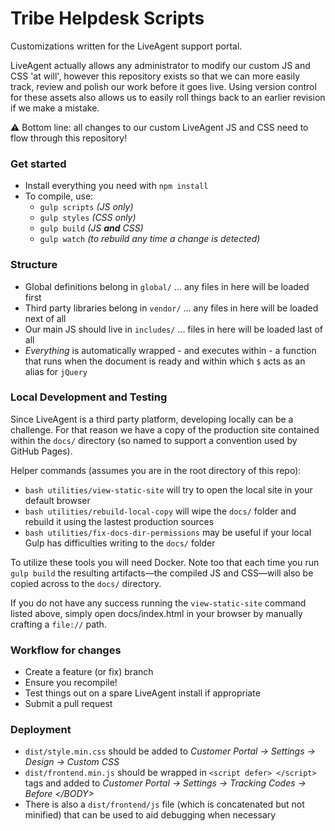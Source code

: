 # Tribe Helpdesk Scripts

Customizations written for the LiveAgent support portal.

LiveAgent actually allows any administrator to modify our custom JS and CSS 'at will', however this repository exists so that we can more easily track, review and polish our work before it goes live. Using version control for these assets also allows us to easily roll things back to an earlier revision if we make a mistake.

⚠ Bottom line: all changes to our custom LiveAgent JS and CSS need to flow through this repository!

### Get started

* Install everything you need with `npm install` 
* To compile, use:
	* `gulp scripts` _(JS only)_
	* `gulp styles` _(CSS only)_
	* `gulp build` _(JS **and** CSS)_
	* `gulp watch` _(to rebuild any time a change is detected)_

### Structure

* Global definitions belong in `global/` ... any files in here will be loaded first
* Third party libraries belong in `vendor/` ... any files in here will be loaded next of all
* Our main JS should live in `includes/` ... files in here will be loaded last of all
* _Everything_ is automatically wrapped - and executes within - a function that runs when the document is ready and within which `$` acts as an alias for `jQuery`

### Local Development and Testing

Since LiveAgent is a third party platform, developing locally can be a challenge. For that reason we have a copy of the production site contained within the `docs/` directory (so named to support a convention used by GitHub Pages).

Helper commands (assumes you are in the root directory of this repo):

* `bash utilities/view-static-site` will try to open the local site in your default browser
* `bash utilities/rebuild-local-copy` will wipe the `docs/` folder and rebuild it using the lastest production sources
* `bash utilities/fix-docs-dir-permissions` may be useful if your local Gulp has difficulties writing to the `docs/` folder

To utilize these tools you will need Docker. Note too that each time you run `gulp build` the resulting artifacts—the compiled JS and CSS—will also be copied across to the `docs/` directory.

If you do not have any success running the `view-static-site` command listed above, simply open docs/index.html in your browser by manually crafting a `file://` path.

### Workflow for changes

* Create a feature (or fix) branch
* Ensure you recompile!
* Test things out on a spare LiveAgent install if appropriate
* Submit a pull request

### Deployment

* `dist/style.min.css` should be added to _Customer Portal → Settings → Design → Custom CSS_
* `dist/frontend.min.js` should be wrapped in `<script defer> </script>` tags and added to _Customer Portal → Settings → Tracking Codes → Before &lt;/BODY&gt;_
* There is also a `dist/frontend/js` file (which is concatenated but not minified) that can be used to aid debugging when necessary

